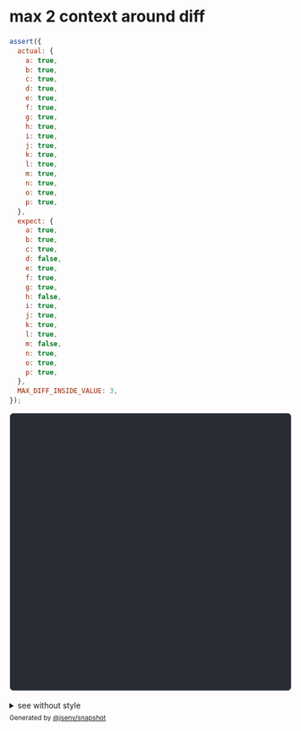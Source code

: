 # max 2 context around diff

```js
assert({
  actual: {
    a: true,
    b: true,
    c: true,
    d: true,
    e: true,
    f: true,
    g: true,
    h: true,
    i: true,
    j: true,
    k: true,
    l: true,
    m: true,
    n: true,
    o: true,
    p: true,
  },
  expect: {
    a: true,
    b: true,
    c: true,
    d: false,
    e: true,
    f: true,
    g: true,
    h: false,
    i: true,
    j: true,
    k: true,
    l: true,
    m: false,
    n: true,
    o: true,
    p: true,
  },
  MAX_DIFF_INSIDE_VALUE: 3,
});
```

![img](throw.svg)

<details>
  <summary>see without style</summary>

```console
AssertionError: actual and expect are different

actual: {
  ↑ 2 props ↑
  c: true,
  d: true,
  e: true,
  f: true,
  g: true,
  h: true,
  i: true,
  ↕ 2 props ↕
  l: true,
  m: true,
  n: true,
  ↓ 2 props ↓
}
expect: {
  ↑ 2 props ↑
  c: true,
  d: false,
  e: true,
  f: true,
  g: true,
  h: false,
  i: true,
  ↕ 2 props ↕
  l: true,
  m: false,
  n: true,
  ↓ 2 props ↓
}
```

</details>


<sub>
  Generated by <a href="https://github.com/jsenv/core/tree/main/packages/independent/snapshot">@jsenv/snapshot</a>
</sub>